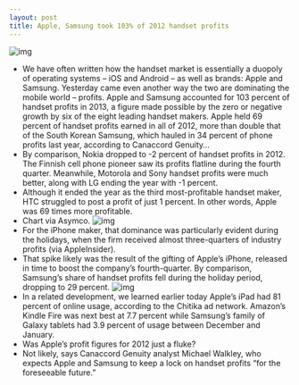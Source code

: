 ```yaml
---
layout: post
title: Apple, Samsung took 103% of 2012 handset profits
---
```

![img](http://media.idownloadblog.com/wp-content/uploads/2011/08/apple-money.jpg)
* We have often written how the handset market is essentially a duopoly of operating systems – iOS and Android – as well as brands: Apple and Samsung. Yesterday came even another way the two are dominating the mobile world – profits. Apple and Samsung accounted for 103 percent of handset profits in 2013, a figure made possible by the zero or negative growth by six of the eight leading handset makers. Apple held 69 percent of handset profits earned in all of 2012, more than double that of the South Korean Samsung, which hauled in 34 percent of phone profits last year, according to Canaccord Genuity…
* By comparison, Nokia dropped to -2 percent of handset profits in 2012. The Finnish cell phone pioneer saw its profits flatline during the fourth quarter. Meanwhile, Motorola and Sony handset profits were much better, along with LG ending the year with -1 percent.
* Although it ended the year as the third most-profitable handset maker, HTC struggled to post a profit of just 1 percent. In other words, Apple was 69 times more profitable.
* Chart via Asymco.
![img](http://media.idownloadblog.com/wp-content/uploads/2013/02/Android-iOS-duopoly-Asmyco-20130207.png)
* For the iPhone maker, that dominance was particularly evident during the holidays, when the firm received almost three-quarters of industry profits (via AppleInsider).
* That spike likely was the result of the gifting of Apple’s iPhone, released in time to boost the company’s fourth-quarter. By comparison, Samsung’s share of handset profits fell during the holiday period, dropping to 29 percent.
![img](http://media.idownloadblog.com/wp-content/uploads/2013/02/apple-samsung-profits.png)
* In a related development, we learned earlier today Apple’s iPad had 81 percent of online usage, according to the Chitika ad network. Amazon’s Kindle Fire was next best at 7.7 percent while Samsung’s family of Galaxy tablets had 3.9 percent of usage between December and January.
* Was Apple’s profit figures for 2012 just a fluke?
* Not likely, says Canaccord Genuity analyst Michael Walkley, who expects Apple and Samsung to keep a lock on handset profits “for the foreseeable future.”

